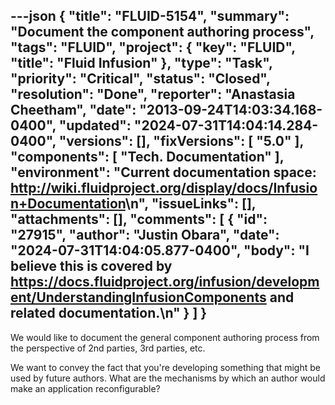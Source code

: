 ---json
{
  "title": "FLUID-5154",
  "summary": "Document the component authoring process",
  "tags": "FLUID",
  "project": {
    "key": "FLUID",
    "title": "Fluid Infusion"
  },
  "type": "Task",
  "priority": "Critical",
  "status": "Closed",
  "resolution": "Done",
  "reporter": "Anastasia Cheetham",
  "date": "2013-09-24T14:03:34.168-0400",
  "updated": "2024-07-31T14:04:14.284-0400",
  "versions": [],
  "fixVersions": [
    "5.0"
  ],
  "components": [
    "Tech. Documentation"
  ],
  "environment": "Current documentation space: <http://wiki.fluidproject.org/display/docs/Infusion+Documentation>\n",
  "issueLinks": [],
  "attachments": [],
  "comments": [
    {
      "id": "27915",
      "author": "Justin Obara",
      "date": "2024-07-31T14:04:05.877-0400",
      "body": "I believe this is covered by <https://docs.fluidproject.org/infusion/development/UnderstandingInfusionComponents>  and related documentation.\n"
    }
  ]
}
---
We would like to document the general component authoring process from the perspective of 2nd parties, 3rd parties, etc.

We want to convey the fact that you're developing something that might be used by future authors. What are the mechanisms by which an author would make an application reconfigurable?

        